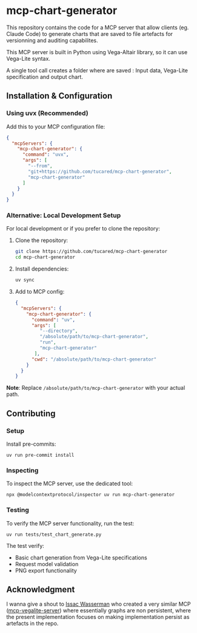 # mcp-chart-generator

This repository contains the code for a MCP server that allow clients (eg. Claude Code) to
generate charts that are saved to file artefacts for versionning and auditing capabilites.

This MCP server is built in Python using Vega-Altair library, so it can use Vega-Lite syntax.

A single tool call creates a folder where are saved : Input data, Vega-Lite specification and output chart.

## Installation & Configuration

### Using uvx (Recommended)

Add this to your MCP configuration file:

```json
{
  "mcpServers": {
    "mcp-chart-generator": {
      "command": "uvx",
      "args": [
        "--from",
        "git+https://github.com/tucared/mcp-chart-generator",
        "mcp-chart-generator"
      ]
    }
  }
}
```

### Alternative: Local Development Setup

For local development or if you prefer to clone the repository:

1. Clone the repository:

   ```bash
   git clone https://github.com/tucared/mcp-chart-generator
   cd mcp-chart-generator
   ```

2. Install dependencies:

   ```bash
   uv sync
   ```

3. Add to MCP config:

   ```json
   {
     "mcpServers": {
       "mcp-chart-generator": {
         "command": "uv",
         "args": [
            "--directory",
            "/absolute/path/to/mcp-chart-generator",
            "run",
            "mcp-chart-generator"
          ],
         "cwd": "/absolute/path/to/mcp-chart-generator"
       }
     }
   }
   ```

**Note**: Replace `/absolute/path/to/mcp-chart-generator` with your actual path.

## Contributing

### Setup

Install pre-commits:

```shell
uv run pre-commit install
```

### Inspecting

To inspect the MCP server, use the dedicated tool:

```shell
npx @modelcontextprotocol/inspector uv run mcp-chart-generator
```

### Testing

To verify the MCP server functionality, run the test:

```shell
uv run tests/test_chart_generate.py
```

The test verify:

- Basic chart generation from Vega-Lite specifications
- Request model validation
- PNG export functionality

## Acknowledgment

I wanna give a shout to [Issac Wasserman](https://github.com/isaacwasserman) who created a very similar MCP ([mcp-vegalite-server](https://github.com/isaacwasserman/mcp-vegalite-server/tree/main))
where essentially graphs are non persistent, where the present implementation focuses
on making implementation persist as artefacts in the repo.
